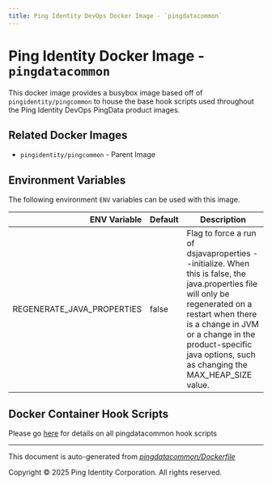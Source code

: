 ```yaml
---
title: Ping Identity DevOps Docker Image - `pingdatacommon`
---
```


# Ping Identity Docker Image - `pingdatacommon`

This docker image provides a busybox image based off of `pingidentity/pingcommon`
to house the base hook scripts used throughout
the Ping Identity DevOps PingData product images.

## Related Docker Images
- `pingidentity/pingcommon` - Parent Image

## Environment Variables
The following environment `ENV` variables can be used with
this image.

|               ENV Variable | Default | Description                                                                                                                                                                                                                                                        |
| -------------------------: | ------- | ------------------------------------------------------------------------------------------------------------------------------------------------------------------------------------------------------------------------------------------------------------------ |
| REGENERATE_JAVA_PROPERTIES | false   | Flag to force a run of dsjavaproperties --initialize. When this is false, the java.properties file will only be regenerated on a restart when there is a change in JVM or a change in the product-specific java options, such as changing the MAX_HEAP_SIZE value. |

## Docker Container Hook Scripts

Please go [here](https://github.com/pingidentity/pingidentity-devops-getting-started/tree/master/docs/docker-images/pingdatacommon/hooks/README.md) for details on all pingdatacommon hook scripts

---
This document is auto-generated from _[pingdatacommon/Dockerfile](https://github.com/pingidentity/pingidentity-docker-builds/blob/master/pingdatacommon/Dockerfile)_

Copyright © 2025 Ping Identity Corporation. All rights reserved.
